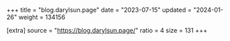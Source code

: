 +++
title = "blog.darylsun.page"
date = "2023-07-15"
updated = "2024-01-26"
weight = 134156

[extra]
source = "https://blog.darylsun.page/"
ratio = 4
size = 131
+++
